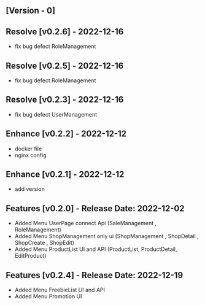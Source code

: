 
## [Version - 0]
## Resolve [v0.2.6] - 2022-12-16
- fix bug defect RoleManagement
## Resolve [v0.2.5] - 2022-12-16
- fix bug defect RoleManagement
## Resolve [v0.2.3] - 2022-12-16
- fix bug defect UserManagement
## Enhance [v0.2.2] - 2022-12-12
- docker file
- nginx config

## Enhance [v0.2.1] - 2022-12-12
- add version

##  Features [v0.2.0] - Release Date: 2022-12-02
- Added Menu UserPage connect Api (SaleManagement , RoleManagement)
- Added Menu ShopManagement only ui (ShopManagement , ShopDetail , ShopCreate , ShopEdit)
- Added Menu ProductList UI and API (ProductList, ProductDetail, EditProduct)

##  Features [v0.2.4] - Release Date: 2022-12-19
- Added Menu FreebieList UI and API
- Added Menu Promotion UI

